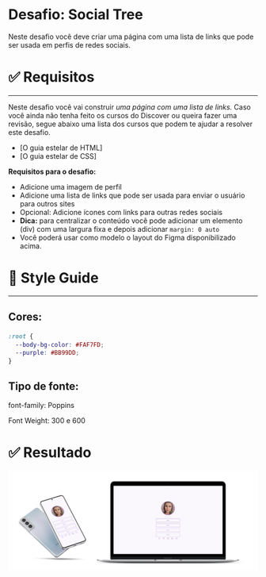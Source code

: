# Desafio: Social Tree

Neste desafio você deve criar uma página com uma lista de links que pode ser usada em perfis de redes sociais.


# ✅ **Requisitos**

---

Neste desafio você vai construir *uma página com uma lista de links.* Caso você ainda não tenha feito os cursos do Discover ou queira fazer uma revisão, segue abaixo uma lista dos cursos que podem te ajudar a resolver este desafio.

- [O guia estelar de HTML]
- [O guia estelar de CSS]

**Requisitos para o desafio:**

- Adicione uma imagem de perfil
- Adicione uma lista de links que pode ser usada para enviar o usuário para outros sites
- Opcional: Adicione ícones com links para outras redes sociais
- **Dica:** para centralizar o conteúdo você pode adicionar um elemento (div) com uma largura fixa e depois adicionar `margin: 0 auto`
- Você poderá usar como modelo o layout do Figma disponibilizado acima.

# 🎨 Style Guide

---

## **Cores:**

```css
:root {
  --body-bg-color: #FAF7FD;
  --purple: #BB99DD;
}
```

## **Tipo de fonte:**

font-family: Poppins 

Font Weight: 300 e 600


# ✅ **Resultado**

![Image](./images/mockup.png?raw=true)